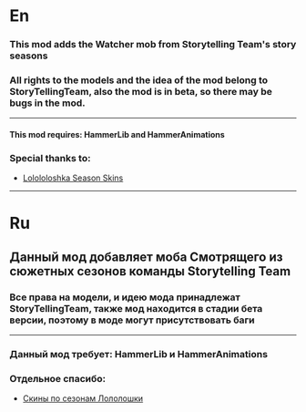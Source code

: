 # En
### This mod adds the Watcher mob from Storytelling Team's story seasons
### All rights to the models and the idea of the mod belong to StoryTellingTeam, also the mod is in beta, so there may be bugs in the mod.
---
#### This mod requires: HammerLib and HammerAnimations

### Special thanks to:
 - [Lolololoshka Season Skins](t.me/skinlolololowka) 

---
# Ru
## Данный мод добавляет моба Смотрящего из сюжетных сезонов команды Storytelling Team
###  Все права на модели, и идею мода принадлежат StoryTellingTeam, также мод находится в стадии бета версии, поэтому в моде могут присутствовать баги
---
### Данный мод требует: HammerLib и HammerAnimations

### Отдельное спасибо:
 - [Скины по сезонам Лололошки](t.me/skinlololowka) 
